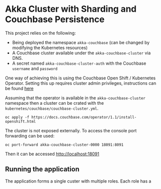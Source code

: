 # Akka Cluster with Sharding and Couchbase Persistence

This project relies on the following:

* Being deployed the namespace `akka-couchbase` (can be changed by modifying the Kubernetes resources)
* A Couchbase cluster available under the `akka-couchbase-cluster` via DNS.
* A secret named `akka-couchbase-cluster-auth` with the Couchbase `username` and `password`

One way of achieving this is using the Couchbase Open Shift / Kubernetes Operator. Setting this up requires cluster admin
privileges, instructions can be found [here](https://docs.couchbase.com/operator/1.1/install-openshift.html) 

Assuming that the operator is available in the `akka-couchbase-cluster` namespace then a cluster can be crated with the `kubernetes/couchbase/couchbase-cluster.yml`.

```
oc apply -f https://docs.couchbase.com/operator/1.1/install-openshift.html
```

The cluster is not exposed externally. To access the console port forwarding can be used:

```
oc port-forward akka-couchbase-cluster-0000 18091:8091
```

Then it can be accessed [http://localhost:18091](http://localhost:18091)

## Running the application

The application forms a single custer with multiple roles. Each role has a 








